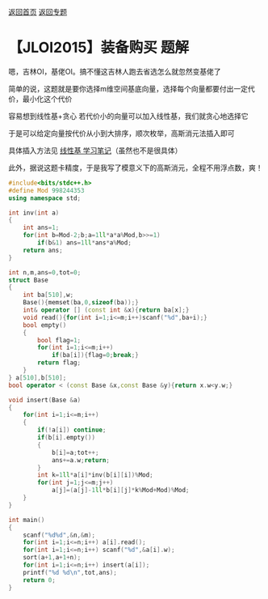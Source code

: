 [返回首页](https://EbolaEmperor.github.io)
[返回专题](https://EbolaEmperor.github.io/special/LinearBasis)

# 【JLOI2015】装备购买 题解

嗯，吉林OI，基佬OI。搞不懂这吉林人跑去省选怎么就忽然变基佬了

简单的说，这题就是要你选择m维空间基底向量，选择每个向量都要付出一定代价，最小化这个代价

容易想到线性基+贪心
若代价小的向量可以加入线性基，我们就贪心地选择它

于是可以给定向量按代价从小到大排序，顺次枚举，高斯消元法插入即可

具体插入方法见 [线性基 学习笔记](https://EbolaEmperor.github.io/article/notes/LinearBasis)（虽然也不是很具体）

此外，据说这题卡精度，于是我写了模意义下的高斯消元，全程不用浮点数，爽！

``` cpp
#include<bits/stdc++.h>
#define Mod 998244353
using namespace std;

int inv(int a)
{
	int ans=1;
	for(int b=Mod-2;b;a=1ll*a*a%Mod,b>>=1)
		if(b&1) ans=1ll*ans*a%Mod;
	return ans;
}

int n,m,ans=0,tot=0;
struct Base
{
	int ba[510],w;
	Base(){memset(ba,0,sizeof(ba));}
	int& operator [] (const int &x){return ba[x];}
	void read(){for(int i=1;i<=m;i++)scanf("%d",ba+i);}
	bool empty()
	{
		bool flag=1;
		for(int i=1;i<=m;i++)
			if(ba[i]){flag=0;break;}
		return flag;
	}
} a[510],b[510];
bool operator < (const Base &x,const Base &y){return x.w<y.w;}

void insert(Base &a)
{
	for(int i=1;i<=m;i++)
	{
		if(!a[i]) continue;
		if(b[i].empty())
		{
			b[i]=a;tot++;
			ans+=a.w;return;
		}
		int k=1ll*a[i]*inv(b[i][i])%Mod;
		for(int j=1;j<=m;j++)
			a[j]=(a[j]-1ll*b[i][j]*k%Mod+Mod)%Mod;
	}
}

int main()
{
	scanf("%d%d",&n,&m);
	for(int i=1;i<=n;i++) a[i].read();
	for(int i=1;i<=n;i++) scanf("%d",&a[i].w);
	sort(a+1,a+1+n);
	for(int i=1;i<=n;i++) insert(a[i]);
	printf("%d %d\n",tot,ans);
	return 0;
}

```
